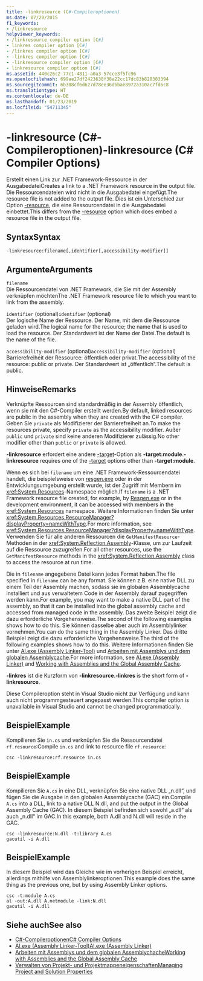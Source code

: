 ```yaml
---
title: -linkresource (C#-Compileroptionen)
ms.date: 07/20/2015
f1_keywords:
- /linkresource
helpviewer_keywords:
- /linkresource compiler option [C#]
- linkres compiler option [C#]
- /linkres compiler option [C#]
- -linkres compiler option [C#]
- -linkresource compiler option [C#]
- linkresource compiler option [C#]
ms.assetid: 440c26c2-77c1-4811-a0a3-57cce3f5fc96
ms.openlocfilehash: 699ae27df2423638f38a22cc17dc83b828383394
ms.sourcegitcommit: 6b308cf6d627d78ee36dbbae8972a310ac7fd6c8
ms.translationtype: HT
ms.contentlocale: de-DE
ms.lasthandoff: 01/23/2019
ms.locfileid: "54711345"
---
```

# <a name="-linkresource-c-compiler-options"></a><span data-ttu-id="9ab09-102">-linkresource (C#-Compileroptionen)</span><span class="sxs-lookup"><span data-stu-id="9ab09-102">-linkresource (C# Compiler Options)</span></span>
<span data-ttu-id="9ab09-103">Erstellt einen Link zur .NET Framework-Ressource in der Ausgabedatei</span><span class="sxs-lookup"><span data-stu-id="9ab09-103">Creates a link to a .NET Framework resource in the output file.</span></span> <span data-ttu-id="9ab09-104">Die Ressourcendateien wird nicht in die Ausgabedatei eingefügt.</span><span class="sxs-lookup"><span data-stu-id="9ab09-104">The resource file is not added to the output file.</span></span> <span data-ttu-id="9ab09-105">Dies ist ein Unterschied zur Option [-resource](../../../csharp/language-reference/compiler-options/resource-compiler-option.md), die eine Ressourcendatei in die Ausgabedatei einbettet.</span><span class="sxs-lookup"><span data-stu-id="9ab09-105">This differs from the [-resource](../../../csharp/language-reference/compiler-options/resource-compiler-option.md) option which does embed a resource file in the output file.</span></span>  
  
## <a name="syntax"></a><span data-ttu-id="9ab09-106">Syntax</span><span class="sxs-lookup"><span data-stu-id="9ab09-106">Syntax</span></span>  
  
```console  
-linkresource:filename[,identifier[,accessibility-modifier]]  
```  
  
## <a name="arguments"></a><span data-ttu-id="9ab09-107">Argumente</span><span class="sxs-lookup"><span data-stu-id="9ab09-107">Arguments</span></span>  
 `filename`  
 <span data-ttu-id="9ab09-108">Die Ressourcendatei von .NET Framework, die Sie mit der Assembly verknüpfen möchten</span><span class="sxs-lookup"><span data-stu-id="9ab09-108">The .NET Framework resource file to which you want to link from the assembly.</span></span>  
  
 <span data-ttu-id="9ab09-109">`identifier` (optional)</span><span class="sxs-lookup"><span data-stu-id="9ab09-109">`identifier` (optional)</span></span>  
 <span data-ttu-id="9ab09-110">Der logische Name der Ressource. Der Name, mit dem die Ressource geladen wird.</span><span class="sxs-lookup"><span data-stu-id="9ab09-110">The logical name for the resource; the name that is used to load the resource.</span></span> <span data-ttu-id="9ab09-111">Der Standardwert ist der Name der Datei.</span><span class="sxs-lookup"><span data-stu-id="9ab09-111">The default is the name of the file.</span></span>  
  
 <span data-ttu-id="9ab09-112">`accessibility-modifier` (optional)</span><span class="sxs-lookup"><span data-stu-id="9ab09-112">`accessibility-modifier` (optional)</span></span>  
 <span data-ttu-id="9ab09-113">Barrierefreiheit der Ressource: öffentlich oder privat.</span><span class="sxs-lookup"><span data-stu-id="9ab09-113">The accessibility of the resource: public or private.</span></span> <span data-ttu-id="9ab09-114">Der Standardwert ist „öffentlich“.</span><span class="sxs-lookup"><span data-stu-id="9ab09-114">The default is public.</span></span>  
  
## <a name="remarks"></a><span data-ttu-id="9ab09-115">Hinweise</span><span class="sxs-lookup"><span data-stu-id="9ab09-115">Remarks</span></span>  
 <span data-ttu-id="9ab09-116">Verknüpfte Ressourcen sind standardmäßig in der Assembly öffentlich, wenn sie mit den C#-Compiler erstellt werden.</span><span class="sxs-lookup"><span data-stu-id="9ab09-116">By default, linked resources are public in the assembly when they are created with the C# compiler.</span></span> <span data-ttu-id="9ab09-117">Geben Sie `private` als Modifizierer der Barrierefreiheit an.</span><span class="sxs-lookup"><span data-stu-id="9ab09-117">To make the resources private, specify `private` as the accessibility modifier.</span></span> <span data-ttu-id="9ab09-118">Außer `public` und `private` sind keine anderen Modifizierer zulässig.</span><span class="sxs-lookup"><span data-stu-id="9ab09-118">No other modifier other than `public` or `private` is allowed.</span></span>  
  
 <span data-ttu-id="9ab09-119">**-linkresource** erfordert eine andere [-target](../../../csharp/language-reference/compiler-options/target-compiler-option.md)-Option als **-target:module**.</span><span class="sxs-lookup"><span data-stu-id="9ab09-119">**-linkresource** requires one of the [-target](../../../csharp/language-reference/compiler-options/target-compiler-option.md) options other than **-target:module**.</span></span>  
  
 <span data-ttu-id="9ab09-120">Wenn es sich bei `filename` um eine .NET Framework-Ressourcendatei handelt, die beispielsweise von [resgen.exe](../../../framework/tools/resgen-exe-resource-file-generator.md) oder in der Entwicklungsumgebung erstellt wurde, ist der Zugriff mit Membern im <xref:System.Resources>-Namespace möglich.</span><span class="sxs-lookup"><span data-stu-id="9ab09-120">If `filename` is a .NET Framework resource file created, for example, by [Resgen.exe](../../../framework/tools/resgen-exe-resource-file-generator.md) or in the development environment, it can be accessed with members in the <xref:System.Resources> namespace.</span></span> <span data-ttu-id="9ab09-121">Weitere Informationen finden Sie unter <xref:System.Resources.ResourceManager?displayProperty=nameWithType>.</span><span class="sxs-lookup"><span data-stu-id="9ab09-121">For more information, see <xref:System.Resources.ResourceManager?displayProperty=nameWithType>.</span></span> <span data-ttu-id="9ab09-122">Verwenden Sie für alle anderen Ressourcen die `GetManifestResource`-Methoden in der <xref:System.Reflection.Assembly>-Klasse, um zur Laufzeit auf die Ressource zuzugreifen.</span><span class="sxs-lookup"><span data-stu-id="9ab09-122">For all other resources, use the `GetManifestResource` methods in the <xref:System.Reflection.Assembly> class to access the resource at run time.</span></span>  
  
 <span data-ttu-id="9ab09-123">Die in `filename` angegebene Datei kann jedes Format haben.</span><span class="sxs-lookup"><span data-stu-id="9ab09-123">The file specified in `filename` can be any format.</span></span> <span data-ttu-id="9ab09-124">Sie können z.B. eine native DLL zu einem Teil der Assembly machen, sodass sie im globalen Assemblycache installiert und aus verwaltetem Code in der Assembly darauf zugegriffen werden kann.</span><span class="sxs-lookup"><span data-stu-id="9ab09-124">For example, you may want to make a native DLL part of the assembly, so that it can be installed into the global assembly cache and accessed from managed code in the assembly.</span></span> <span data-ttu-id="9ab09-125">Das zweite Beispiel zeigt die dazu erforderliche Vorgehensweise.</span><span class="sxs-lookup"><span data-stu-id="9ab09-125">The second of the following examples shows how to do this.</span></span> <span data-ttu-id="9ab09-126">Sie können dasselbe aber auch im Assemblylinker vornehmen.</span><span class="sxs-lookup"><span data-stu-id="9ab09-126">You can do the same thing in the Assembly Linker.</span></span> <span data-ttu-id="9ab09-127">Das dritte Beispiel zeigt die dazu erforderliche Vorgehensweise.</span><span class="sxs-lookup"><span data-stu-id="9ab09-127">The third of the following examples shows how to do this.</span></span> <span data-ttu-id="9ab09-128">Weitere Informationen finden Sie unter [Al.exe (Assembly Linker-Tool)](../../../framework/tools/al-exe-assembly-linker.md) und [Arbeiten mit Assemblys und dem globalen Assemblycache](../../../framework/app-domains/working-with-assemblies-and-the-gac.md).</span><span class="sxs-lookup"><span data-stu-id="9ab09-128">For more information, see [Al.exe (Assembly Linker)](../../../framework/tools/al-exe-assembly-linker.md) and [Working with Assemblies and the Global Assembly Cache](../../../framework/app-domains/working-with-assemblies-and-the-gac.md).</span></span>  
  
 <span data-ttu-id="9ab09-129">**-linkres** ist die Kurzform von **-linkresource**.</span><span class="sxs-lookup"><span data-stu-id="9ab09-129">**-linkres** is the short form of **-linkresource**.</span></span>  
  
 <span data-ttu-id="9ab09-130">Diese Compileroption steht in Visual Studio nicht zur Verfügung und kann auch nicht programmgesteuert angepasst werden.</span><span class="sxs-lookup"><span data-stu-id="9ab09-130">This compiler option is unavailable in Visual Studio and cannot be changed programmatically.</span></span>  
  
## <a name="example"></a><span data-ttu-id="9ab09-131">Beispiel</span><span class="sxs-lookup"><span data-stu-id="9ab09-131">Example</span></span>  
 <span data-ttu-id="9ab09-132">Kompilieren Sie `in.cs` und verknüpfen Sie die Ressourcendatei `rf.resource`:</span><span class="sxs-lookup"><span data-stu-id="9ab09-132">Compile `in.cs` and link to resource file `rf.resource`:</span></span>  
  
```console  
csc -linkresource:rf.resource in.cs  
```  
  
## <a name="example"></a><span data-ttu-id="9ab09-133">Beispiel</span><span class="sxs-lookup"><span data-stu-id="9ab09-133">Example</span></span>  
 <span data-ttu-id="9ab09-134">Kompilieren Sie `A.cs` in eine DLL, verknüpfen Sie eine native DLL „n.dll“, und fügen Sie die Ausgabe in den globalen Assemblycache (GAC) ein.</span><span class="sxs-lookup"><span data-stu-id="9ab09-134">Compile `A.cs` into a DLL, link to a native DLL N.dll, and put the output in the Global Assembly Cache (GAC).</span></span> <span data-ttu-id="9ab09-135">In diesem Beispiel befinden sich sowohl „a.dll“ als auch „n.dll“ im GAC.</span><span class="sxs-lookup"><span data-stu-id="9ab09-135">In this example, both A.dll and N.dll will reside in the GAC.</span></span>  
  
```console  
csc -linkresource:N.dll -t:library A.cs  
gacutil -i A.dll  
```  
  
## <a name="example"></a><span data-ttu-id="9ab09-136">Beispiel</span><span class="sxs-lookup"><span data-stu-id="9ab09-136">Example</span></span>  
 <span data-ttu-id="9ab09-137">In diesem Beispiel wird das Gleiche wie im vorherigen Beispiel erreicht, allerdings mithilfe von Assemblylinkeroptionen.</span><span class="sxs-lookup"><span data-stu-id="9ab09-137">This example does the same thing as the previous one, but by using Assembly Linker options.</span></span>  
  
```console  
csc -t:module A.cs  
al -out:A.dll A.netmodule -link:N.dll   
gacutil -i A.dll  
```  
  
## <a name="see-also"></a><span data-ttu-id="9ab09-138">Siehe auch</span><span class="sxs-lookup"><span data-stu-id="9ab09-138">See also</span></span>

- [<span data-ttu-id="9ab09-139">C#-Compileroptionen</span><span class="sxs-lookup"><span data-stu-id="9ab09-139">C# Compiler Options</span></span>](../../../csharp/language-reference/compiler-options/index.md)
- [<span data-ttu-id="9ab09-140">Al.exe (Assembly Linker-Tool)</span><span class="sxs-lookup"><span data-stu-id="9ab09-140">Al.exe (Assembly Linker)</span></span>](../../../framework/tools/al-exe-assembly-linker.md)
- [<span data-ttu-id="9ab09-141">Arbeiten mit Assemblys und dem globalen Assemblychache</span><span class="sxs-lookup"><span data-stu-id="9ab09-141">Working with Assemblies and the Global Assembly Cache</span></span>](../../../framework/app-domains/working-with-assemblies-and-the-gac.md)
- [<span data-ttu-id="9ab09-142">Verwalten von Projekt- und Projektmappeneigenschaften</span><span class="sxs-lookup"><span data-stu-id="9ab09-142">Managing Project and Solution Properties</span></span>](/visualstudio/ide/managing-project-and-solution-properties)
